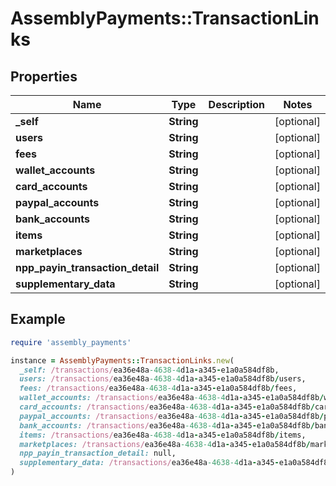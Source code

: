 # AssemblyPayments::TransactionLinks

## Properties

| Name | Type | Description | Notes |
| ---- | ---- | ----------- | ----- |
| **_self** | **String** |  | [optional] |
| **users** | **String** |  | [optional] |
| **fees** | **String** |  | [optional] |
| **wallet_accounts** | **String** |  | [optional] |
| **card_accounts** | **String** |  | [optional] |
| **paypal_accounts** | **String** |  | [optional] |
| **bank_accounts** | **String** |  | [optional] |
| **items** | **String** |  | [optional] |
| **marketplaces** | **String** |  | [optional] |
| **npp_payin_transaction_detail** | **String** |  | [optional] |
| **supplementary_data** | **String** |  | [optional] |

## Example

```ruby
require 'assembly_payments'

instance = AssemblyPayments::TransactionLinks.new(
  _self: /transactions/ea36e48a-4638-4d1a-a345-e1a0a584df8b,
  users: /transactions/ea36e48a-4638-4d1a-a345-e1a0a584df8b/users,
  fees: /transactions/ea36e48a-4638-4d1a-a345-e1a0a584df8b/fees,
  wallet_accounts: /transactions/ea36e48a-4638-4d1a-a345-e1a0a584df8b/wallet_accounts,
  card_accounts: /transactions/ea36e48a-4638-4d1a-a345-e1a0a584df8b/card_accounts,
  paypal_accounts: /transactions/ea36e48a-4638-4d1a-a345-e1a0a584df8b/paypal_accounts,
  bank_accounts: /transactions/ea36e48a-4638-4d1a-a345-e1a0a584df8b/bank_accounts,
  items: /transactions/ea36e48a-4638-4d1a-a345-e1a0a584df8b/items,
  marketplaces: /transactions/ea36e48a-4638-4d1a-a345-e1a0a584df8b/marketplaces,
  npp_payin_transaction_detail: null,
  supplementary_data: /transactions/ea36e48a-4638-4d1a-a345-e1a0a584df8b/supplementary_data
)
```

